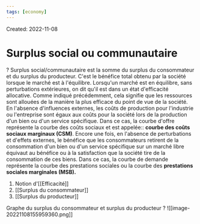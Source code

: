 ```yaml
---
tags: [economy] 
---
```

Created: 2022-11-08

# Surplus social ou communautaire
?
Surplus social/communautaire est la somme du surplus du consommateur et du surplus du producteur. C'est le bénéfice total obtenu par la société lorsque le marché est à l'équilibre.
Lorsqu'un marché est en équilibre, sans perturbations extérieures, on dit qu'il est dans un état d'efficacité allocative. Comme indiqué précédemment, cela signifie que les ressources sont allouées de la manière la plus efficace du point de vue de la société.
En l'absence d'influences externes, les coûts de production pour l'industrie ou l'entreprise sont égaux aux coûts pour la société lors de la production d'un bien ou d'un service spécifique. Dans ce cas, la courbe d'offre représente la courbe des coûts sociaux et est appelée:: **courbe des coûts sociaux marginaux (CSM)**.
Encore une fois, en l'absence de perturbations et d'effets externes, le bénéfice que les consommateurs retirent de la consommation d'un bien ou d'un service spécifique sur un marché libre équivaut au bénéfice ou à la satisfaction que la société tire de la consommation de ces biens. Dans ce cas, la courbe de demande représente la courbe des prestations sociales ou la courbe des **prestations sociales marginales (MSB).**

1. Notion d'[[Efficacité]]
2. [[Surplus du consommateur]]
3. [[Surplus du producteur]]


Graphe du surplus du consommateur et surplus du producteur
?
![[image-20221108155959360.png]]
<!--SR:!2022-11-12,3,250-->

